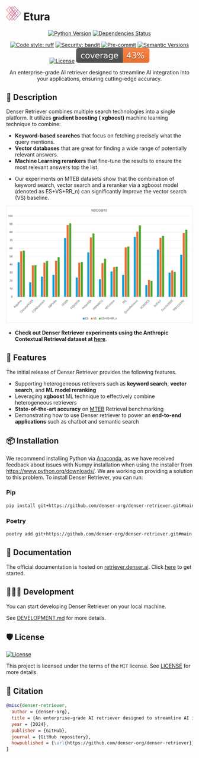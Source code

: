 # <img src="assets/images/logo.png" alt="LumiCrown logo" width="40"/> Etura

<div align="center">

<!-- [![Build status](https://github.com/denser-org/denser-retriever/workflows/build/badge.svg?branch=main&event=push)](https://github.com/denser-org/denser-retriever/actions?query=workflow%3Abuild) -->

[![Python Version](https://img.shields.io/pypi/pyversions/denser-retriever.svg)](https://pypi.org/project/denser-retriever/)
[![Dependencies Status](https://img.shields.io/badge/dependencies-up%20to%20date-brightgreen.svg)](https://github.com/denser-org/denser-retriever/pulls?utf8=%E2%9C%93&q=is%3Apr%20author%3Aapp%2Fdependabot)

[![Code style: ruff](https://img.shields.io/badge/code%20style-black-000000.svg)](https://github.com/astral-sh/ruff)
[![Security: bandit](https://img.shields.io/badge/security-bandit-green.svg)](https://github.com/PyCQA/bandit)
[![Pre-commit](https://img.shields.io/badge/pre--commit-enabled-brightgreen?logo=pre-commit&logoColor=white)](https://github.com/denser-org/denser-retriever/blob/main/.pre-commit-config.yaml)
[![Semantic Versions](https://img.shields.io/badge/%20%20%F0%9F%93%A6%F0%9F%9A%80-semantic--versions-e10079.svg)](https://github.com/denser-org/denser-retriever/releases)
[![License](https://img.shields.io/github/license/denser-org/denser-retriever)](https://github.com/denser-org/denser-retriever/blob/main/LICENSE)
![Coverage Report](assets/images/coverage.svg)

An enterprise-grade AI retriever designed to streamline AI integration into your applications, ensuring cutting-edge accuracy.

</div>

## 📝 Description

Denser Retriever combines multiple search technologies into a single platform. It utilizes **gradient boosting (
xgboost)** machine learning technique to combine:

- **Keyword-based searches** that focus on fetching precisely what the query mentions.
- **Vector databases** that are great for finding a wide range of potentially relevant answers.
- **Machine Learning rerankers** that fine-tune the results to ensure the most relevant answers top the list.

* Our experiments on MTEB datasets show that the combination of keyword search, vector search and a reranker via a xgboost model (denoted as ES+VS+RR_n) can significantly improve the vector search (VS) baseline.

![mteb_ndcg_plot](mteb_ndcg_plot.png)

* **Check out Denser Retriever experiments using the Anthropic Contextual Retrieval dataset at [here](https://github.com/denser-org/denser-retriever/tree/main/experiments/data/contextual-embeddings)**.
## 🚀 Features

The initial release of Denser Retriever provides the following features.

- Supporting heterogeneous retrievers such as **keyword search**, **vector search**, and **ML model reranking**
- Leveraging **xgboost** ML technique to effectively combine heterogeneous retrievers
- **State-of-the-art accuracy** on [MTEB](https://github.com/embeddings-benchmark/mteb) Retrieval benchmarking
- Demonstrating how to use Denser retriever to power an **end-to-end applications** such as chatbot and semantic search

## 📦 Installation

We recommend installing Python via [Anaconda](https://www.anaconda.com/download), as we have received feedback about issues with Numpy installation when using the installer from https://www.python.org/downloads/. We are working on providing a solution to this problem. To install Denser Retriever, you can run:

### Pip

```bash
pip install git+https://github.com/denser-org/denser-retriever.git#main
```

### Poetry

```bash
poetry add git+https://github.com/denser-org/denser-retriever.git#main
```

## 📃 Documentation

The official documentation is hosted on [retriever.denser.ai](https://retriever.denser.ai).
Click [here](https://retriever.denser.ai/docs/quick-start) to get started.

## 👨🏼‍💻 Development

You can start developing Denser Retriever on your local machine.

See [DEVELOPMENT.md](DEVELOPMENT.md) for more details.

## 🛡 License

[![License](https://img.shields.io/github/license/denser-org/denser-retriever)](https://github.com/denser-org/denser-retriever/blob/main/LICENSE)

This project is licensed under the terms of the `MIT` license.
See [LICENSE](https://github.com/denser-org/denser-retriever/blob/main/LICENSE) for more details.

## 📃 Citation

```bibtex
@misc{denser-retriever,
  author = {denser-org},
  title = {An enterprise-grade AI retriever designed to streamline AI integration into your applications, ensuring cutting-edge accuracy.},
  year = {2024},
  publisher = {GitHub},
  journal = {GitHub repository},
  howpublished = {\url{https://github.com/denser-org/denser-retriever}}
}
```
